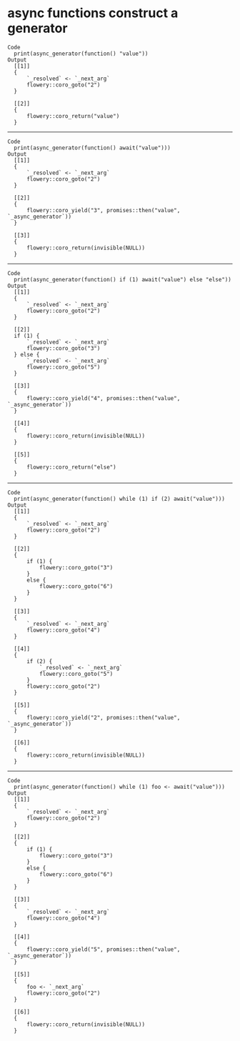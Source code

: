 # async functions construct a generator

    Code
      print(async_generator(function() "value"))
    Output
      [[1]]
      {
          `_resolved` <- `_next_arg`
          flowery::coro_goto("2")
      }
      
      [[2]]
      {
          flowery::coro_return("value")
      }
      

---

    Code
      print(async_generator(function() await("value")))
    Output
      [[1]]
      {
          `_resolved` <- `_next_arg`
          flowery::coro_goto("2")
      }
      
      [[2]]
      {
          flowery::coro_yield("3", promises::then("value", `_async_generator`))
      }
      
      [[3]]
      {
          flowery::coro_return(invisible(NULL))
      }
      

---

    Code
      print(async_generator(function() if (1) await("value") else "else"))
    Output
      [[1]]
      {
          `_resolved` <- `_next_arg`
          flowery::coro_goto("2")
      }
      
      [[2]]
      if (1) {
          `_resolved` <- `_next_arg`
          flowery::coro_goto("3")
      } else {
          `_resolved` <- `_next_arg`
          flowery::coro_goto("5")
      }
      
      [[3]]
      {
          flowery::coro_yield("4", promises::then("value", `_async_generator`))
      }
      
      [[4]]
      {
          flowery::coro_return(invisible(NULL))
      }
      
      [[5]]
      {
          flowery::coro_return("else")
      }
      

---

    Code
      print(async_generator(function() while (1) if (2) await("value")))
    Output
      [[1]]
      {
          `_resolved` <- `_next_arg`
          flowery::coro_goto("2")
      }
      
      [[2]]
      {
          if (1) {
              flowery::coro_goto("3")
          }
          else {
              flowery::coro_goto("6")
          }
      }
      
      [[3]]
      {
          `_resolved` <- `_next_arg`
          flowery::coro_goto("4")
      }
      
      [[4]]
      {
          if (2) {
              `_resolved` <- `_next_arg`
              flowery::coro_goto("5")
          }
          flowery::coro_goto("2")
      }
      
      [[5]]
      {
          flowery::coro_yield("2", promises::then("value", `_async_generator`))
      }
      
      [[6]]
      {
          flowery::coro_return(invisible(NULL))
      }
      

---

    Code
      print(async_generator(function() while (1) foo <- await("value")))
    Output
      [[1]]
      {
          `_resolved` <- `_next_arg`
          flowery::coro_goto("2")
      }
      
      [[2]]
      {
          if (1) {
              flowery::coro_goto("3")
          }
          else {
              flowery::coro_goto("6")
          }
      }
      
      [[3]]
      {
          `_resolved` <- `_next_arg`
          flowery::coro_goto("4")
      }
      
      [[4]]
      {
          flowery::coro_yield("5", promises::then("value", `_async_generator`))
      }
      
      [[5]]
      {
          foo <- `_next_arg`
          flowery::coro_goto("2")
      }
      
      [[6]]
      {
          flowery::coro_return(invisible(NULL))
      }
      

